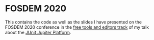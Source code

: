 # FOSDEM 2020

This contains the code as well as the slides I have presented on the
FOSDEM 2020 conference in the [free tools and editors track][1]
of my talk about the [JUnit Jupiter Platform][2].


[1]: https://fosdem.org/2020/schedule/track/free\_tools\_and\_editors/
[2]: https://fosdem.org/2020/schedule/event/junitjupiter/


